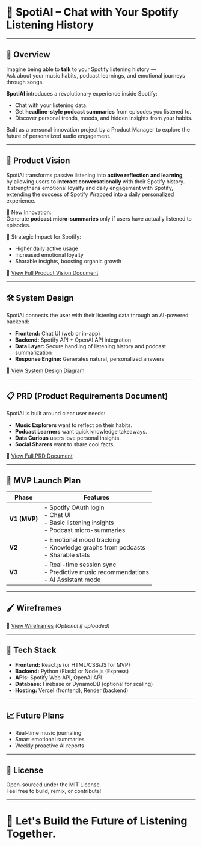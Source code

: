 # 🎵 SpotiAI – Chat with Your Spotify Listening History

---

## 🌟 Overview
Imagine being able to **talk** to your Spotify listening history —  
Ask about your music habits, podcast learnings, and emotional journeys through songs.

**SpotiAI** introduces a revolutionary experience inside Spotify:  
- Chat with your listening data.
- Get **headline-style podcast summaries** from episodes you listened to.
- Discover personal trends, moods, and hidden insights from your habits.

Built as a personal innovation project by a Product Manager to explore the future of personalized audio engagement.

---

## 🚀 Product Vision
SpotiAI transforms passive listening into **active reflection and learning**,  
by allowing users to **interact conversationally** with their Spotify history.  
It strengthens emotional loyalty and daily engagement with Spotify, extending the success of Spotify Wrapped into a daily personalized experience.

🔹 New Innovation:  
Generate **podcast micro-summaries** only if users have actually listened to episodes.

🔹 Strategic Impact for Spotify:  
- Higher daily active usage
- Increased emotional loyalty
- Sharable insights, boosting organic growth

📂 [View Full Product Vision Document](docs/Product_Vision.md)

---

## 🛠 System Design
SpotiAI connects the user with their listening data through an AI-powered backend:

- **Frontend:** Chat UI (web or in-app)
- **Backend:** Spotify API + OpenAI API integration
- **Data Layer:** Secure handling of listening history and podcast summarization
- **Response Engine:** Generates natural, personalized answers

📂 [View System Design Diagram](docs/System_Design.png)

---

## 📋 PRD (Product Requirements Document)
SpotiAI is built around clear user needs:

- **Music Explorers** want to reflect on their habits.
- **Podcast Learners** want quick knowledge takeaways.
- **Data Curious** users love personal insights.
- **Social Sharers** want to share cool facts.

📂 [View Full PRD Document](docs/PRD.md)

---

## 🎯 MVP Launch Plan

| Phase | Features |
|-------|----------|
| **V1 (MVP)** | - Spotify OAuth login<br>- Chat UI<br>- Basic listening insights<br>- Podcast micro-summaries |
| **V2** | - Emotional mood tracking<br>- Knowledge graphs from podcasts<br>- Sharable stats |
| **V3** | - Real-time session sync<br>- Predictive music recommendations<br>- AI Assistant mode |

---

## 🖌 Wireframes
📂 [View Wireframes](docs/Wireframes.png) *(Optional if uploaded)*

---

## 🧰 Tech Stack
- **Frontend:** React.js (or HTML/CSS/JS for MVP)
- **Backend:** Python (Flask) or Node.js (Express)
- **APIs:** Spotify Web API, OpenAI API
- **Database:** Firebase or DynamoDB (optional for scaling)
- **Hosting:** Vercel (frontend), Render (backend)

---

## 📈 Future Plans
- Real-time music journaling
- Smart emotional summaries
- Weekly proactive AI reports

---

## 📜 License
Open-sourced under the MIT License.  
Feel free to build, remix, or contribute!

---

# 🎵 Let's Build the Future of Listening Together.

